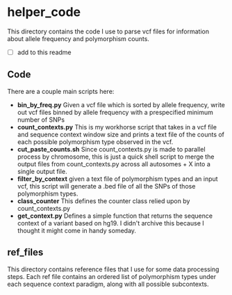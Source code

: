 # helper_code

This directory contains the code I use to parse vcf files for information about allele frequency and polymorphism counts.

- [ ] add to this readme

## Code

There are a couple main scripts here:

 - **bin_by_freq.py** Given a vcf file which is sorted by allele frequency, write out vcf files binned by allele frequency with a prespecified minimum number of SNPs
 - **count_contexts.py** This is my workhorse script that takes in a vcf file and sequence context window size and prints a text file of the counts of each possible polymorphism type observed in the vcf.  
 - **cut_paste_counts.sh** Since count_contexts.py is made to parallel process by chromosome, this is just a quick shell script to merge the output files from count_contexts.py across all autosomes + X into a single output file.
 - **filter_by_context** given a text file of polymorphism types and an input vcf, this script will generate a .bed file of all the SNPs of those polymorphism types.
 - **class_counter** This defines the counter class relied upon by count_contexts.py
 - **get_context.py** Defines a simple function that returns the sequence context of a variant based on hg19.  I didn't archive this because I thought it might come in handy someday.

## ref_files

This directory contains reference files that I use for some data processing steps.  Each ref file contains an ordered list of polymorphism types under each sequence context paradigm, along with all possible subcontexts.
